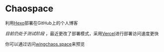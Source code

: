# Chaospace



利用[Hexo](https://github.com/hexojs/hexo)部署在GitHub上的个人博客  



*目前仍处于测试阶段* ，最近更改了部署模式，采用[Vercel](https://vercel.com/)进行部署访问速度更快

你可以通过访问[wingchaos.space](https://wingchaos.space)来预览

